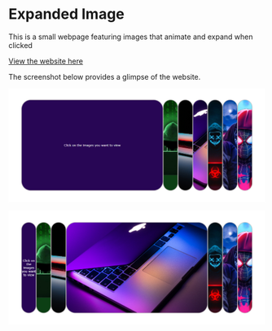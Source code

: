 # Expanded Image

This is a small webpage featuring images that animate and expand when clicked

[View the website here](https://mini-website-projects.netlify.app/expanded-image/)

The screenshot below provides a glimpse of the website.

![Screenshot of the website](./image/website-screnshot-1.png)

![Screenshot of the website](./image/website-screnshot-2.png)
